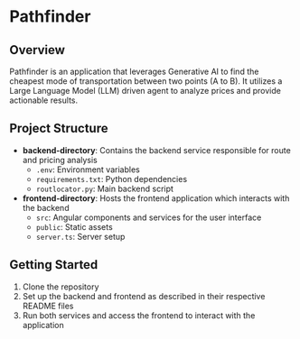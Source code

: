 # Pathfinder

## Overview
Pathfinder is an application that leverages Generative AI to find the cheapest mode of transportation between two points (A to B). It utilizes a Large Language Model (LLM) driven agent to analyze prices and provide actionable results.

## Project Structure
- **backend-directory**: Contains the backend service responsible for route and pricing analysis
  - `.env`: Environment variables
  - `requirements.txt`: Python dependencies
  - `routlocator.py`: Main backend script
- **frontend-directory**: Hosts the frontend application which interacts with the backend
  - `src`: Angular components and services for the user interface
  - `public`: Static assets
  - `server.ts`: Server setup

## Getting Started
1. Clone the repository
2. Set up the backend and frontend as described in their respective README files
3. Run both services and access the frontend to interact with the application